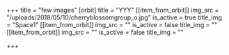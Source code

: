 +++
title = "few images"
[orbit]
title = "YYY"
[[item_from_orbit]]
img_src = "/uploads/2018/05/10/cherryblossomgroup_o.jpg"
is_active = true
title_img = "Space1"
[[item_from_orbit]]
img_src = ""
is_active = false
title_img = ""
[[item_from_orbit]]
img_src = ""
is_active = false
title_img = ""

+++
